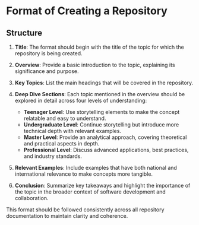 # Format of Creating a Repository

## Structure

1. **Title**: The format should begin with the title of the topic for which the repository is being created.

2. **Overview**: Provide a basic introduction to the topic, explaining its significance and purpose.

3. **Key Topics**: List the main headings that will be covered in the repository.

4. **Deep Dive Sections**: Each topic mentioned in the overview should be explored in detail across four levels of understanding:
   - **Teenager Level**: Use storytelling elements to make the concept relatable and easy to understand.
   - **Undergraduate Level**: Continue storytelling but introduce more technical depth with relevant examples.
   - **Master Level**: Provide an analytical approach, covering theoretical and practical aspects in depth.
   - **Professional Level**: Discuss advanced applications, best practices, and industry standards.

5. **Relevant Examples**: Include examples that have both national and international relevance to make concepts more tangible.

6. **Conclusion**: Summarize key takeaways and highlight the importance of the topic in the broader context of software development and collaboration.

This format should be followed consistently across all repository documentation to maintain clarity and coherence.
